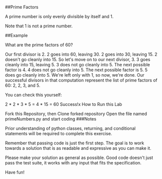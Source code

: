 ##Prime Factors

A prime number is only evenly divisible by itself and 1.

Note that 1 is not a prime number.

##Example

What are the prime factors of 60?

Our first divisor is 2. 2 goes into 60, leaving 30.
2 goes into 30, leaving 15.
2 doesn't go cleanly into 15. So let's move on to our next divisor, 3.
3 goes cleanly into 15, leaving 5.
3 does not go cleanly into 5. The next possible factor is 4.
4 does not go cleanly into 5. The next possible factor is 5.
5 does go cleanly into 5.
We're left only with 1, so now, we're done.
Our successful divisors in that computation represent the list of prime factors of 60: 2, 2, 3, and 5.

You can check this yourself:

2 * 2 * 3 * 5
= 4 * 15
= 60
Success!x
How to Run this Lab

Fork this Repository, then Clone forked repository
Open the file named primeNumbers.py and start coding 
###Notes

Prior understanding of python classes, returning, and conditional statements will be required to complete this exercise.

Remember that passing code is just the first step. The goal is to work towards a solution that is as readable and expressive as you can make it.

Please make your solution as general as possible. Good code doesn't just pass the test suite, it works with any input that fits the specification.

Have fun!
